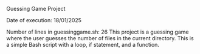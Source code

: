  Guessing Game Project

Date of execution: 18/01/2025

Number of lines in guessinggame.sh: 26
This project is a guessing game where the user guesses the number of files in the current directory.
This is a simple Bash script with a loop, if statement, and a function.
